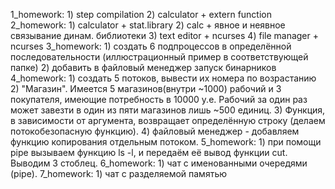 1_homework: 
    1) step compilation 
    2) calculator + extern function 
2_homework:
    1) calculator + stat.library 
    2) calc + явное и неявное связывание динам. библиотеки
    3) text editor + ncurses
    4) file manager + ncurses
3_homework:
    1) создать 6 подпроцессов в определённой последовательности (иллюстрационный пример в соответствующей папке) 
    2) добавить в файловый менеджер запуск бинарников
4_homework:
    1) создать 5 потоков, вывести их номера по возрастанию
    2) "Магазин".
        Имеется 5 магазинов(внутри ~1000) рабочий и 3 покупателя, имеющие потребность в 10000 у.е. Рабочий 
        за один раз может завезти в один из пяти магазинов лишь ~500 единиц.
    3) Функция, в зависимости от аргумента, возвращает определённую строку (делаем потокобезопасную функцию).
    4) файловый менеджер - добавляем функцию копирования отдельным потоком.
5_homework:
    1) при помощи pipe вызываем функцию ls -l, и передаём её вывод функции cut. Выводим 3 стоблец.
6_homework:
    1) чат с именованными очередями (pipe).
7_homework:
    1) чат с разделяемой памятью
